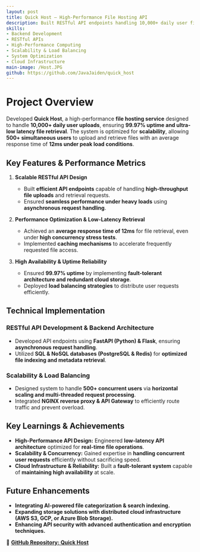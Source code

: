 ```yaml
---
layout: post
title: Quick Host – High-Performance File Hosting API
description: Built RESTful API endpoints handling 10,000+ daily user file uploads with 99.97% uptime and achieving an average response time of 12ms under peak load conditions.
skills:
- Backend Development
- RESTful APIs
- High-Performance Computing
- Scalability & Load Balancing
- System Optimization
- Cloud Infrastructure
main-image: /Host.JPG
github: https://github.com/JavaJaiden/quick_host
---
```


# Project Overview  
Developed **Quick Host**, a high-performance **file hosting service** designed to handle **10,000+ daily user uploads**, ensuring **99.97% uptime and ultra-low latency file retrieval**. The system is optimized for **scalability**, allowing **500+ simultaneous users** to upload and retrieve files with an average response time of **12ms under peak load conditions**.

## Key Features & Performance Metrics  
1. **Scalable RESTful API Design**  
   - Built **efficient API endpoints** capable of handling **high-throughput file uploads** and retrieval requests.  
   - Ensured **seamless performance under heavy loads** using **asynchronous request handling**.  

2. **Performance Optimization & Low-Latency Retrieval**  
   - Achieved an **average response time of 12ms** for file retrieval, even under **high concurrency stress tests**.  
   - Implemented **caching mechanisms** to accelerate frequently requested file access.  

3. **High Availability & Uptime Reliability**  
   - Ensured **99.97% uptime** by implementing **fault-tolerant architecture and redundant cloud storage**.  
   - Deployed **load balancing strategies** to distribute user requests efficiently.  

## Technical Implementation  
### **RESTful API Development & Backend Architecture**  
- Developed API endpoints using **FastAPI (Python) & Flask**, ensuring **asynchronous request handling**.  
- Utilized **SQL & NoSQL databases (PostgreSQL & Redis)** for **optimized file indexing and metadata retrieval**.  

### **Scalability & Load Balancing**  
- Designed system to handle **500+ concurrent users** via **horizontal scaling and multi-threaded request processing**.  
- Integrated **NGINX reverse proxy & API Gateway** to efficiently route traffic and prevent overload.  

## Key Learnings & Achievements  
- **High-Performance API Design:** Engineered **low-latency API architecture** optimized for **real-time file operations**.  
- **Scalability & Concurrency:** Gained expertise in **handling concurrent user requests** efficiently without sacrificing speed.  
- **Cloud Infrastructure & Reliability:** Built a **fault-tolerant system** capable of **maintaining high availability** at scale.  

## Future Enhancements  
- **Integrating AI-powered file categorization & search indexing.**  
- **Expanding storage solutions with distributed cloud infrastructure (AWS S3, GCP, or Azure Blob Storage).**  
- **Enhancing API security with advanced authentication and encryption techniques.**  

🔗 **[GitHub Repository: Quick Host](https://github.com/JavaJaiden/quick_host)**  

